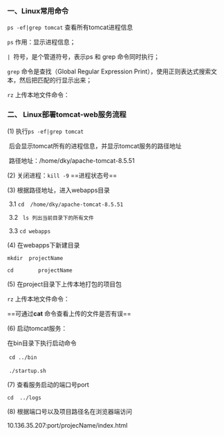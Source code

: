 ### 一、Linux常用命令

`ps -ef|grep tomcat`    查看所有tomcat进程信息

`ps`    作用：显示进程信息；

`| `符号，是个管道符号，表示ps 和 grep 命令同时执行；

`grep` 命令是查找（Global Regular Expression Print），使用正则表达式搜索文本，然后把匹配的行显示出来；



`rz`       上传本地文件命令：

### 二、 Linux部署tomcat-web服务流程

(1) 	执行`ps -ef|grep tomcat`    

​		后会显示tomcat所有的进程信息，并显示tomcat服务的路径地址

​		路径地址：/home/dky/apache-tomcat-8.5.51

(2)	关闭进程：`kill -9`  ==进程状态号== 

(3)	根据路径地址，进入webapps目录

​        3.1   `cd  /home/dky/apache-tomcat-8.5.51`

​		3.2  ` ls 列出当前目录下的所有文件`

​		3.3   `cd webapps`

(4)	在webapps下新建目录

`mkdir  projectName`

`cd 	   projectName`

(5)	在project目录下上传本地打包的项目包

`rz`       上传本地文件命令：

==可通过**cat** 命令查看上传的文件是否有误==

(6)	启动tomcat服务：

在bin目录下执行启动命令

​	`cd ../bin`

​	`./startup.sh`

(7) 	查看服务启动的端口号port

`cd  ../logs`

(8)	根据端口号以及项目路径名在浏览器端访问

10.136.35.207:port/projecName/index.html

​		







